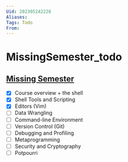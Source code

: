```yaml
---
Uid: 202305242228
Aliases: 
Tags: Todo
From: 
---
```

# MissingSemester_todo

## [Missing Semester](https://missing.csail.mit.edu/)

- [x] Course overview + the shell
- [x] Shell Tools and Scripting
- [x] Editors (Vim)
- [ ] Data Wrangling
- [ ] Command-line Environment
- [ ] Version Control (Git)
- [ ] Debugging and Profiling
- [ ] Metaprogramming
- [ ] Security and Cryptography
- [ ] Potpourri